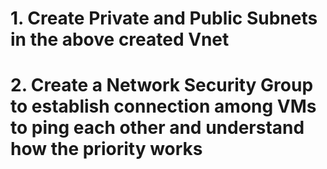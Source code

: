 # 1. Create Private and Public Subnets in the above created Vnet

# 2. Create a Network Security Group to establish connection among VMs to ping each other and understand how the priority works
